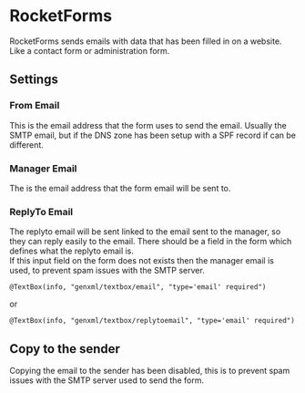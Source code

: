 # RocketForms

RocketForms sends emails with data that has been filled in on a website. Like a contact form or administration form.  



## Settings

### From Email
This is the email address that the form uses to send the email.  Usually the SMTP email, but if the DNS zone has been setup with a SPF record if can be different.

### Manager Email
The is the email address that the form email will be sent to.

### ReplyTo Email 

The replyto email will be sent linked to the email sent to the manager, so they can reply easily to the email.  There should be a field in the form which defines what the replyto email is.  
If this input field on the form does not exists then the manager email is used, to prevent spam issues with the SMTP server.

```
@TextBox(info, "genxml/textbox/email", "type='email' required")
```
or
```
@TextBox(info, "genxml/textbox/replytoemail", "type='email' required")
```

## Copy to the sender
Copying the email to the sender has been disabled, this is to prevent spam issues with the SMTP server used to send the form.  
